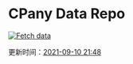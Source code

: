 # CPany Data Repo

[![Fetch data](https://github.com/yjl9903/CPany/actions/workflows/fetch.yml/badge.svg)](https://github.com/yjl9903/CPany/actions/workflows/fetch.yml)

<!-- START_SECTION: update_time -->
更新时间：[2021-09-10 21:48](https://www.timeanddate.com/worldclock/fixedtime.html?msg=Fetch+data&iso=20210910T214823&p1=237)
<!-- END_SECTION: update_time -->
